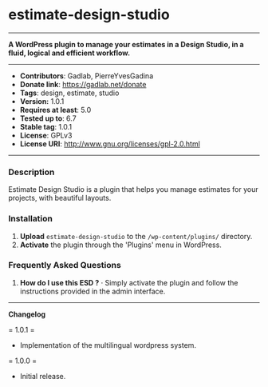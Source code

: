 # estimate-design-studio

---

  **A WordPress plugin to manage your estimates in a Design Studio, in a fluid, logical and efficient workflow.**

---

- **Contributors**: Gadlab, PierreYvesGadina
- **Donate link**: https://gadlab.net/donate
- **Tags**: design, estimate, studio
- **Version:** 1.0.1
- **Requires at least**: 5.0
- **Tested up to**: 6.7
- **Stable tag**: 1.0.1
- **License**: GPLv3
- **License URI**: http://www.gnu.org/licenses/gpl-2.0.html

---

### Description

Estimate Design Studio is a plugin that helps you manage estimates for your projects, with beautiful layouts.

### Installation

1. **Upload** `estimate-design-studio` to the `/wp-content/plugins/` directory.
2. **Activate** the plugin through the 'Plugins' menu in WordPress.

### Frequently Asked Questions

1. **How do I use this ESD ?** · Simply activate the plugin and follow the instructions provided in the admin interface.

---

**Changelog**

= 1.0.1 =
* Implementation of the multilingual wordpress system.

= 1.0.0 =
* Initial release.
